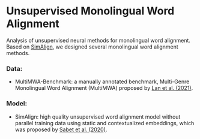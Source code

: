 # Unsupervised Monolingual Word Alignment
Analysis of unsupervised neural methods for monolingual word alignment. Based on [SimAlign](https://arxiv.org/abs/2004.08728), we designed several monolingual word alignment methods.

### Data: 
* MultiMWA-Benchmark: a manually annotated benchmark, Multi-Genre Monolingual Word Alignment (MultiMWA) proposed by [Lan et al. (2021)](https://arxiv.org/abs/2106.02569).

### Model:
* SimAlign: high quality unsupervised word alignment model without parallel training data using static and contextualized embeddings, which was proposed by [Sabet et al. (2020)](https://arxiv.org/abs/2004.08728).
